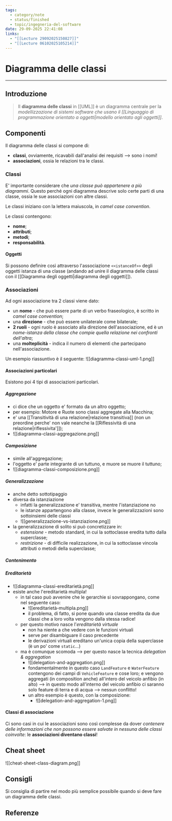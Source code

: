 ```yaml
---
tags:
  - category/note
  - status/finished
  - topic/ingegneria-del-software
date: 29-09-2025 22:41:08
links:
  - "[[Lecture 29092025150827]]"
  - "[[Lecture 06102025105214]]"
---
```

# Diagramma delle classi
---
## Introduzione
> Il **diagramma delle classi** in [[UML]] è un diagramma centrale per la _modellizzazione di sistemi software che usano il [[Linguaggio di programmazione orientato a oggetti|modello orientato agli oggetti]]_.

## Componenti
Il diagramma delle classi si compone di:
- **classi**, ovviamente, ricavabili dall'analisi dei requisiti --> sono i nomi!
- **associazioni**, ossia le relazioni tra le classi.

### Classi
E' importante considerare che _una classe può appartenere a più diagrammi_. Questo perché ogni diagramma descrive solo certe parti di una classe, ossia le sue associazioni con altre classi.

Le classi iniziano con la lettera maiuscola, in _camel case convention_.

Le classi contengono:
- **nome**;
- **attributi**;
- **metodi**;
- **responsabilità**.

#### Oggetti
Si possono definire così attraverso l'associazione `<<istanceOf>>` degli oggetti istanza di una classe (andando ad unire il diagramma delle classi con il [[Diagramma degli oggetti|diagramma degli oggetti]]).

### Associazioni
Ad ogni associazione tra 2 classi viene dato:
- un **nome** - che può essere parte di un verbo fraseologico, è scritto in _camel case convention_;
- una **direzione** - che può essere unilaterale come bilaterale;
- **2 ruoli** - ogni ruolo è associato alla direzione dell'associazione, ed è un _nome-istanza della classe che compie quella relazione nei confronti dell'altra_;
- una **molteplicità** - indica il numero di elementi che partecipano nell'associazione.

Un esempio riassuntivo è il seguente:
![[diagramma-classi-uml-1.png]]

#### Associazioni particolari
Esistono poi 4 tipi di associazioni particolari.

##### Aggregazione
- ci dice che un oggetto e' formato da un altro oggetto;
- per esempio: Motore e Ruote sono classi aggregate alla Macchina;
- e' una [[Transitività di una relazione|relazione transitiva]] (non un preordine perche' non vale neanche la [[Riflessività di una relazione|riflessivita']]);
- ![[diagramma-classi-aggregazione.png]]

##### Composizione
- simile all'aggregazione;
- l'oggetto e' parte integrante di un tuttuno, e muore se muore il tuttuno;
- ![[diagramma-classi-composizione.png]]

##### Generalizzazione
- anche detto sottotipaggio
- diversa da istanziazione
	- infatti la generalizzazione e' transitiva, mentre l'istanziazione no
	- le istanze appartengono alla classe, invece le generalizzazioni sono sottoinsiemi delle classi
	- ![[generalizzazione-vs-istanziazione.png]]
- la generalizzazione di solito si può concretizzare in:
	- _estensione_ - metodo standard, in cui la sottoclasse eredita tutto dalla superclasse;
	- _restrizione_ - di difficile realizzazione, in cui la sottoclasse vincola attributi o metodi della superclasse;

##### Contenimento

##### Ereditarietà
- ![[diagramma-classi-ereditarietà.png]]
- esiste anche l'ereditarietà multipla!
	- in tal caso può avvenire che le gerarchie si sovrappongano, come nel seguente caso:
		- ![[ereditarietà-multipla.png]]
		- il problema, di fatto, si pone quando una classe eredita da due classi che a loro volta vengono dalla stessa radice!
	- per questo motivo nasce l'_ereditarietà virtuale_
		- non ha niente a che vedere con le funzioni virtuali
		- serve per disambiguare il caso precedente
		- le derivazioni virtuali ereditano un'unica copia della superclasse (è un po' come `static`...)
	- ma è comunque scomoda --> per questo nasce la tecnica _delegation & aggregation_
		- ![[delegation-and-aggregation.png]]
		- fondamentalmente in questo caso `LandFeature` e `WaterFeature` contengono dei campi di `VehicleFeature` e cose loro; e vengono aggregati (in composition anche) all'intero del veicolo anfibio (in alto) --> in questo modo all'interno del veicolo anfibio ci saranno solo feature di terra e di acqua --> nessun conflitto!
		- un altro esempio è questo, con la composizione:
			- ![[delegation-and-aggregation-1.png]]

#### Classi di associazione
Ci sono casi in cui le associazioni sono così complesse da dover _contenere delle informazioni che non possono essere salvate in nessuna delle classi coinvolte_: le **associazioni diventano classi**!

## Cheat sheet
![[cheat-sheet-class-diagram.png]]

## Consigli
Si consiglia di partire nel modo più semplice possibile quando si deve fare un diagramma delle classi.

## Referenze